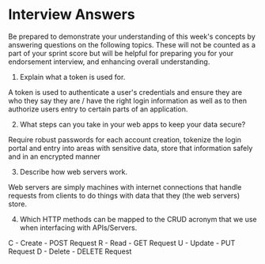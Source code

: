 # Interview Answers
Be prepared to demonstrate your understanding of this week's concepts by answering questions on the following topics. These will not be counted as a part of your sprint score but will be helpful for preparing you for your endorsement interview, and enhancing overall understanding.


1. Explain what a token is used for.

A token is used to authenticate a user's credentials and ensure they are who they say they are / have the right login information as well as to then authorize users entry to certain parts of an application. 

2. What steps can you take in your web apps to keep your data secure?

Require robust passwords for each account creation, tokenize the login portal and entry into areas with sensitive data, store that information safely and in an encrypted manner

3. Describe how web servers work.

Web servers are simply machines with internet connections that handle requests from clients to do things with data that they (the web servers) store. 

4. Which HTTP methods can be mapped to the CRUD acronym that we use when interfacing with APIs/Servers.

C - Create - POST Request
R - Read - GET Request 
U - Update - PUT Request
D - Delete - DELETE Request 